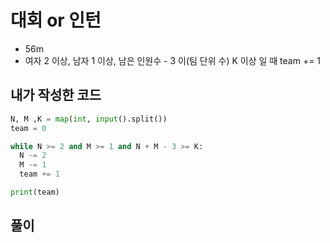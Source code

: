 # 대회 or 인턴
- 56m
- 여자 2 이상, 남자 1 이상, 남은 인원수 - 3 이(팀 단위 수) K 이상 일 때 team += 1 
## 내가 작성한 코드
~~~python
N, M ,K = map(int, input().split())
team = 0

while N >= 2 and M >= 1 and N + M - 3 >= K:
  N -= 2
  M -= 1
  team += 1

print(team)
~~~
## 풀이
~~~python
~~~

